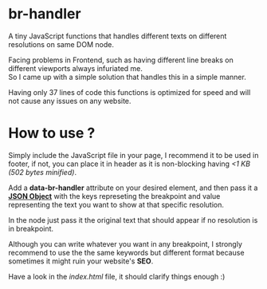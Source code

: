 # br-handler  
A tiny JavaScript functions that handles different texts on different resolutions on same DOM node.  

Facing problems in Frontend, such as having different line breaks on different viewports always infuriated me.  
So I came up with a simple solution that handles this in a simple manner.  
  
Having only 37 lines of code this functions is optimized for speed and will not cause any issues on any website.  
  
# How to use ?  
Simply include the JavaScript file in your page, I recommend it to be used in footer, if not, you can place it in header as it is non-blocking having *<1 KB (502 bytes minified)*.  

Add a **data-br-handler** attribute on your desired element, and then pass it a **[JSON Object](https://developer.mozilla.org/en-US/docs/Learn/JavaScript/Objects/JSON)** with the keys represeting the breakpoint and value representing the text you want to show at that specific resolution.  
  
In the node just pass it the original text that should appear if no resolution is in breakpoint.  
  
Although you can write whatever you want in any breakpoint, I strongly recommend to use the the same keywords but different format because sometimes it might ruin your website's **SEO**.
  
Have a look in the *index.html* file, it should clarify things enough :)
